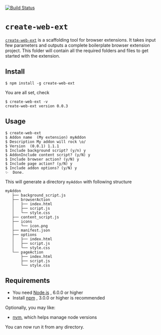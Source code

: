 [![Build Status](https://travis-ci.org/web-ext-labs/create-web-ext.svg?branch=master)](https://travis-ci.org/web-ext-labs/create-web-ext)

# `create-web-ext`

[`create-web-ext`](https://www.npmjs.com/package/create-web-ext/) is a scaffolding tool for browser extensions. It takes input few parameters and outputs a complete boilerplate browser extension project. This folder will contain all the required folders and files to get started with the extension.

## Install

    $ npm install -g create-web-ext

You are all set, check

    $ create-web-ext -v
    create-web-ext version 0.0.3

## Usage

    $ create-web-ext
    $ Addon name  (My extension) myAddon
    $ Description My addon will rock \o/
    $ Version  (0.0.1) 1.1.1
    $ Include background script? (y/n) y
    $ AddonInclude content script? (y/N) y
    $ Include browser action? (y/N) y
    $ Include page action? (y/N) y
    $ Include addon options? (y/N) y
    ✨  Done.
    
This will generate a directory `myAddon` with following structure

```text
myAddon
   ├── background_script.js
   ├── browserAction
   │   ├── index.html
   │   ├── script.js
   │   └── style.css
   ├── content_script.js
   ├── icons
   │   └── icon.png
   ├── manifest.json
   ├── options
   │   ├── index.html
   │   ├── script.js
   │   └── style.css
   └── pageAction
       ├── index.html
       ├── script.js
       └── style.css
```
## Requirements

* You need [Node.js](https://nodejs.org/en/) , 6.0.0 or higher
* Install [npm](https://www.npmjs.com/) , 3.0.0 or higher is recommended

Optionally, you may like:
* [nvm](https://github.com/creationix/nvm), which helps manage node versions

You can now run it from any directory.
